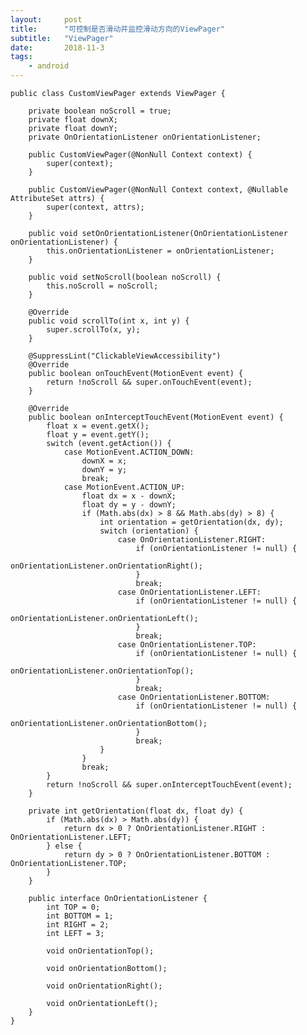 ```yaml
---
layout:     post
title:      "可控制是否滑动并监控滑动方向的ViewPager"
subtitle:   "ViewPager"
date:       2018-11-3
tags:
    - android
---
```


    public class CustomViewPager extends ViewPager {
    
        private boolean noScroll = true;
        private float downX;
        private float downY;
        private OnOrientationListener onOrientationListener;
    
        public CustomViewPager(@NonNull Context context) {
            super(context);
        }
    
        public CustomViewPager(@NonNull Context context, @Nullable AttributeSet attrs) {
            super(context, attrs);
        }
    
        public void setOnOrientationListener(OnOrientationListener onOrientationListener) {
            this.onOrientationListener = onOrientationListener;
        }
    
        public void setNoScroll(boolean noScroll) {
            this.noScroll = noScroll;
        }
    
        @Override
        public void scrollTo(int x, int y) {
            super.scrollTo(x, y);
        }
    
        @SuppressLint("ClickableViewAccessibility")
        @Override
        public boolean onTouchEvent(MotionEvent event) {
            return !noScroll && super.onTouchEvent(event);
        }
    
        @Override
        public boolean onInterceptTouchEvent(MotionEvent event) {
            float x = event.getX();
            float y = event.getY();
            switch (event.getAction()) {
                case MotionEvent.ACTION_DOWN:
                    downX = x;
                    downY = y;
                    break;
                case MotionEvent.ACTION_UP:
                    float dx = x - downX;
                    float dy = y - downY;
                    if (Math.abs(dx) > 8 && Math.abs(dy) > 8) {
                        int orientation = getOrientation(dx, dy);
                        switch (orientation) {
                            case OnOrientationListener.RIGHT:
                                if (onOrientationListener != null) {
                                    onOrientationListener.onOrientationRight();
                                }
                                break;
                            case OnOrientationListener.LEFT:
                                if (onOrientationListener != null) {
                                    onOrientationListener.onOrientationLeft();
                                }
                                break;
                            case OnOrientationListener.TOP:
                                if (onOrientationListener != null) {
                                    onOrientationListener.onOrientationTop();
                                }
                                break;
                            case OnOrientationListener.BOTTOM:
                                if (onOrientationListener != null) {
                                    onOrientationListener.onOrientationBottom();
                                }
                                break;
                        }
                    }
                    break;
            }
            return !noScroll && super.onInterceptTouchEvent(event);
        }
    
        private int getOrientation(float dx, float dy) {
            if (Math.abs(dx) > Math.abs(dy)) {
                return dx > 0 ? OnOrientationListener.RIGHT : OnOrientationListener.LEFT;
            } else {
                return dy > 0 ? OnOrientationListener.BOTTOM : OnOrientationListener.TOP;
            }
        }
    
        public interface OnOrientationListener {
            int TOP = 0;
            int BOTTOM = 1;
            int RIGHT = 2;
            int LEFT = 3;
    
            void onOrientationTop();
    
            void onOrientationBottom();
    
            void onOrientationRight();
    
            void onOrientationLeft();
        }
    }
